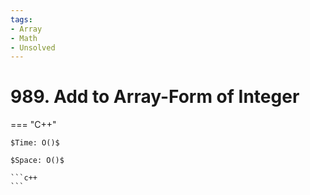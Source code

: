 ```yaml
---
tags:
- Array
- Math
- Unsolved
---
```



# 989. Add to Array-Form of Integer

=== "C++"

    $Time: O()$

    $Space: O()$

    ```c++
    ```